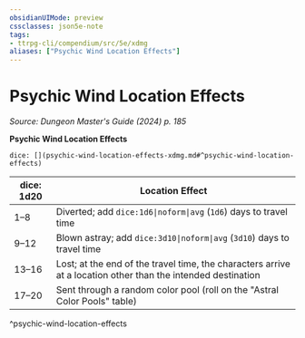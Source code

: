 ```yaml
---
obsidianUIMode: preview
cssclasses: json5e-note
tags:
- ttrpg-cli/compendium/src/5e/xdmg
aliases: ["Psychic Wind Location Effects"]
---
```

# Psychic Wind Location Effects
*Source: Dungeon Master's Guide (2024) p. 185* 

**Psychic Wind Location Effects**

`dice: [](psychic-wind-location-effects-xdmg.md#^psychic-wind-location-effects)`

| dice: 1d20 | Location Effect |
|------------|-----------------|
| 1–8 | Diverted; add `dice:1d6\|noform\|avg` (`1d6`) days to travel time |
| 9–12 | Blown astray; add `dice:3d10\|noform\|avg` (`3d10`) days to travel time |
| 13–16 | Lost; at the end of the travel time, the characters arrive at a location other than the intended destination |
| 17–20 | Sent through a random color pool (roll on the "Astral Color Pools" table) |
^psychic-wind-location-effects